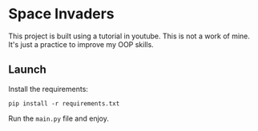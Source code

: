 
# Space Invaders  
  This project is built using a tutorial in youtube. This is not a work of mine. It's just a practice to improve my OOP skills.  
  
  ## Launch  
  Install the requirements:
  ```
  pip install -r requirements.txt
  ```  
  Run the `main.py` file and enjoy.
  
